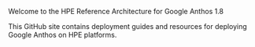 Welcome to the HPE Reference Architecture for Google Anthos 1.8 

This GitHub site contains deployment guides and resources for deploying Google Anthos on HPE platforms.
